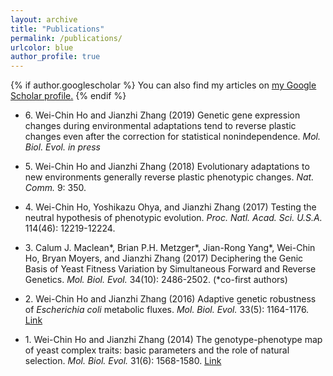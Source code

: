 ```yaml
---
layout: archive
title: "Publications"
permalink: /publications/
urlcolor: blue
author_profile: true
---
```


{% if author.googlescholar %}
  You can also find my articles on <u><a href="{{author.googlescholar}}">my Google Scholar profile</a>.</u>
{% endif %}
  
* 6\. Wei-Chin Ho and Jianzhi Zhang (2019) Genetic gene expression changes during environmental adaptations tend to reverse plastic changes even after the correction for statistical nonindependence. *Mol. Biol. Evol.* *in press*

* 5\. Wei-Chin Ho and Jianzhi Zhang (2018) Evolutionary adaptations to new environments generally reverse plastic phenotypic changes. *Nat. Comm.* 9: 350.

* 4\. Wei-Chin Ho, Yoshikazu Ohya, and Jianzhi Zhang (2017) Testing the neutral hypothesis of phenotypic evolution. *Proc. Natl. Acad. Sci. U.S.A.* 114(46): 12219-12224.

* 3\. Calum J. Maclean*, Brian P.H. Metzger*, Jian-Rong Yang*, Wei-Chin Ho, Bryan Moyers, and Jianzhi Zhang (2017) Deciphering the Genic Basis of Yeast Fitness Variation by Simultaneous Forward and Reverse Genetics. *Mol. Biol. Evol.* 34(10): 2486-2502. (*co-first authors)

* 2\. Wei-Chin Ho and Jianzhi Zhang (2016) Adaptive genetic robustness of *Escherichia coli* metabolic fluxes. *Mol. Biol. Evol.* 33(5): 1164-1176.
<u><a href="https://doi.org/10.1093/molbev/msw002">Link</a></u>

* 1\. Wei-Chin Ho and Jianzhi Zhang (2014) The genotype-phenotype map of yeast complex traits: basic parameters and the role of natural selection. *Mol. Biol. Evol.* 31(6): 1568-1580.
[Link](https://doi.org/10.1093/molbev/msu131)
